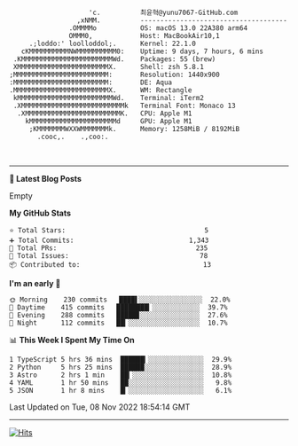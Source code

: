 
```text
                    'c.          최윤혁@yunu7067-GitHub.com
                 ,xNMM.          -------------------------------------
               .OMMMMo           OS: macOS 13.0 22A380 arm64
               OMMM0,            Host: MacBookAir10,1
     .;loddo:' loolloddol;.      Kernel: 22.1.0
   cKMMMMMMMMMMNWMMMMMMMMMM0:    Uptime: 9 days, 7 hours, 6 mins
 .KMMMMMMMMMMMMMMMMMMMMMMMWd.    Packages: 55 (brew)
 XMMMMMMMMMMMMMMMMMMMMMMMX.      Shell: zsh 5.8.1
;MMMMMMMMMMMMMMMMMMMMMMMM:       Resolution: 1440x900
:MMMMMMMMMMMMMMMMMMMMMMMM:       DE: Aqua
.MMMMMMMMMMMMMMMMMMMMMMMMX.      WM: Rectangle
 kMMMMMMMMMMMMMMMMMMMMMMMMWd.    Terminal: iTerm2
 .XMMMMMMMMMMMMMMMMMMMMMMMMMMk   Terminal Font: Monaco 13
  .XMMMMMMMMMMMMMMMMMMMMMMMMK.   CPU: Apple M1
    kMMMMMMMMMMMMMMMMMMMMMMd     GPU: Apple M1
     ;KMMMMMMMWXXWMMMMMMMk.      Memory: 1258MiB / 8192MiB
       .cooc,.    .,coo:.

```

<br />

---

<!--START_SECTION:msrm-->

**📕  Latest Blog Posts**

Empty

**My GitHub Stats**
```text
⭐ Total Stars:                                   5
➕ Total Commits:                             1,343
🔀 Total PRs:                                   235
🚩 Total Issues:                                 78
📦 Contributed to:                               13
```

**I'm an early 🐤**
```text
🌞 Morning    230 commits   ████▌░░░░░░░░░░░░░░░░  22.0%
🌆 Daytime    415 commits   ████████▎░░░░░░░░░░░░  39.7%
🌃 Evening    288 commits   █████▊░░░░░░░░░░░░░░░  27.6%
🌙 Night      112 commits   ██▎░░░░░░░░░░░░░░░░░░  10.7%
```

📊 **This Week I Spent My Time On**
```text
1 TypeScript 5 hrs 36 mins  ██████▎░░░░░░░░░░░░░░  29.9%
2 Python     5 hrs 25 mins  ██████░░░░░░░░░░░░░░░  28.9%
3 Astro      2 hrs 1 min    ██▎░░░░░░░░░░░░░░░░░░  10.8%
4 YAML       1 hr 50 mins   ██░░░░░░░░░░░░░░░░░░░   9.8%
5 JSON       1 hr 8 mins    █▎░░░░░░░░░░░░░░░░░░░   6.1%
```

Last Updated on Tue, 08 Nov 2022 18:54:14 GMT

<!--END_SECTION:msrm-->

---

<!-- https://hits.seeyoufarm.com -->  
[![Hits](https://hits.seeyoufarm.com/api/count/incr/badge.svg?url=https%3A%2F%2Fgithub.com%2Fyunu7067&count_bg=%2379C83D&title_bg=%23555555&icon=&icon_color=%23E7E7E7&title=Visited&edge_flat=true)](https://hits.seeyoufarm.com)
